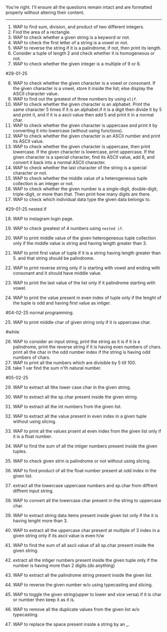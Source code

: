 You're right. I'll ensure all the questions remain intact and are formatted properly without altering their content.

---

1. WAP to find sum, division, and product of two different integers.
2. Find the area of a rectangle.
3. WAP to check whether a given string is a keyword or not.
4. WAP to check the first letter of a string is a vowel or not.
5. WAP to reverse the string if it is a palindrome; if not, then print its length.
6. Consider a tuple of length 2 and check whether it is homogeneous or not.
7. WAP to check whether the given integer is a multiple of 9 or 6.

#28-01-25

8. WAP to check whether the given character is a vowel or consonant. If the given character is a vowel, store it inside the list; else display the ASCII character value.
9. WAP to find out the greatest of three numbers by using `elif`.
10. WAP to check whether the given character is an alphabet. Print the same character 5 times if it is an alphabet.if it is a digit then divide it by 5 and print it, and if it is a ascii value then add 5 and print it in a normal char.
11. WAP to check whether the given character is uppercase and print it by converting it into lowercase (without using functions).
12. WAP to check whether the given character is an ASCII number and print its ASCII value.
13. WAP to check whether the given character is uppercase, then print lowercase. If the given character is lowercase, print uppercase. If the given character is a special character, find its ASCII value, add 8, and convert it back into a normal ASCII character.
14. WAP to check whether the last character of the string is a special character or not.
15. WAP to check whether the middle value of a heterogeneous tuple collection is an integer or not.
16. WAP to check whether the given number is a single-digit, double-digit, triple-digit, or more than that. Then print how many digits are there.
17. WAP to check which individual data type the given data belongs to.

#29-01-25
nested if

18. WAP to instagram login page.

19. WAP to check greatest of 4 numbers using `nested if`.
20. WAP to print middle value of the given heterogeneous tuple collection only if the middle value is string and having length greater than 3.
21. WAP to print first value of tuple if it is a string having length greater than 5. and that string should be palindrome.
22. WAP to print reverse string only if is starting with vowel and ending with consonant and it should have middle value.
23. WAP to print the last value of the list only if it palindrome starting with vowel.
24. WAP to print the value present in even index of tuple only if the lenght of the tuple is odd and having first value as intiger.


#04-02-25
normal programming.

25. WAP to print middle char of given string only if it is uppercase char.

#while

26. WAP to consider an input string, print the string as it is if it is a palindrome, print the reverse string if it is having even numbers of chars. print all the char in the odd  number index if the string is having odd numbers of chars.
27. WAP to print all the numbers which are divisible by 5 till 100.
28. take 1 var find the sum n'th natural number.

#05-02-25

29. WAP to extract all lthe lower case char in the given string.

30. WAP to extract all the sp.char present inside the given string.
31. WAP to extract all the int numbers from the given list.
32. WAP to extract all the value present in even index in a given tuple without using slicing.

33. WAP to print all the values prsent at even index from the given list only if it is a float number.
34. WAP to find the sum of all the intiger numbers present inside the given tuples.
35. WAP to check given strin is palindrome or not without using slicing.
36. WAP to find product of all the float number present at odd index in the given list.
37. extract all the lowercase uppercase numbers and sp.char from diffrent diffrent input string.
38. WAP to convert all the lowercase char present in the string to uppercase char.
39. WAP to extract string data items present inside given list only if the it is having lenght more than 3.

40. WAP to extract all the uppercase char present at multiple of 3 index in a given string only if its ascii value is even
h/w

41. WAP to find the sum of all ascii value of all sp.char present inside the given string.
42. extract all the intiger numbers present inside the given tuple only if the number is having more than 2 digits.(do anything)
43. WAP to extract all the palindrome string present inside the given list.
44. WAP to reverse the given number w/o using typecasting and slicing.
45. WAP to toggle the given string(upper to lower and vice versa) if it is char or number then keep it as it is.
46. WAP to remove all the duplicate values from the given list w/o typecasting.
47. WAP to replace the space present inside a string by an _.

